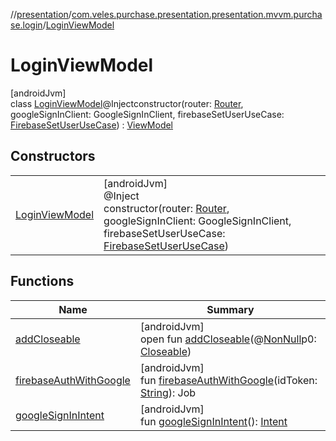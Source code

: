 //[presentation](../../../index.md)/[com.veles.purchase.presentation.presentation.mvvm.purchase.login](../index.md)/[LoginViewModel](index.md)

# LoginViewModel

[androidJvm]\
class [LoginViewModel](index.md)@Injectconstructor(router: [Router](../../com.veles.purchase.presentation.base.mvvm.navigation/-router/index.md), googleSignInClient: GoogleSignInClient, firebaseSetUserUseCase: [FirebaseSetUserUseCase](../../../../domain/domain/com.veles.purchase.domain.usecase/-firebase-set-user-use-case/index.md)) : [ViewModel](https://developer.android.com/reference/kotlin/androidx/lifecycle/ViewModel.html)

## Constructors

| | |
|---|---|
| [LoginViewModel](-login-view-model.md) | [androidJvm]<br>@Inject<br>constructor(router: [Router](../../com.veles.purchase.presentation.base.mvvm.navigation/-router/index.md), googleSignInClient: GoogleSignInClient, firebaseSetUserUseCase: [FirebaseSetUserUseCase](../../../../domain/domain/com.veles.purchase.domain.usecase/-firebase-set-user-use-case/index.md)) |

## Functions

| Name | Summary |
|---|---|
| [addCloseable](../../com.veles.purchase.presentation.presentation.mvvm.purchase.sort/-sort-purchase-view-model/index.md#264516373%2FFunctions%2F-646359276) | [androidJvm]<br>open fun [addCloseable](../../com.veles.purchase.presentation.presentation.mvvm.purchase.sort/-sort-purchase-view-model/index.md#264516373%2FFunctions%2F-646359276)(@[NonNull](https://developer.android.com/reference/kotlin/androidx/annotation/NonNull.html)p0: [Closeable](https://developer.android.com/reference/kotlin/java/io/Closeable.html)) |
| [firebaseAuthWithGoogle](firebase-auth-with-google.md) | [androidJvm]<br>fun [firebaseAuthWithGoogle](firebase-auth-with-google.md)(idToken: [String](https://kotlinlang.org/api/latest/jvm/stdlib/kotlin/-string/index.html)): Job |
| [googleSignInIntent](google-sign-in-intent.md) | [androidJvm]<br>fun [googleSignInIntent](google-sign-in-intent.md)(): [Intent](https://developer.android.com/reference/kotlin/android/content/Intent.html) |

